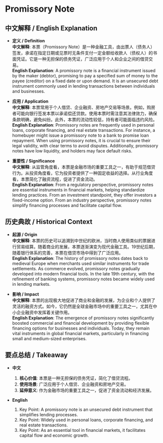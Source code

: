 # Promissory Note

## 中文解释 / English Explanation

* **定义 / Definition**  
  **中文解释**: 本票（Promissory Note）是一种金融工具，由出票人（债务人）签发，承诺在指定日期或见票时无条件支付一定金额给收款人（债权人）的书面凭证。它是一种无担保的债务凭证，广泛应用于个人和企业之间的借贷交易。  
  **English Explanation**: A promissory note is a financial instrument issued by the maker (debtor), promising to pay a specified sum of money to the payee (creditor) on a fixed date or upon demand. It is an unsecured debt instrument commonly used in lending transactions between individuals and businesses.

* **应用 / Application**  
  **中文解释**: 本票常用于个人借贷、企业融资、房地产交易等场景。例如，购房者可能向银行签发本票以承诺偿还贷款。使用本票时需注意其法律效力，确保条款明确，避免纠纷。此外，本票的流动性较低，持有者可能面临违约风险。  
  **English Explanation**: Promissory notes are frequently used in personal loans, corporate financing, and real estate transactions. For instance, a homebuyer might issue a promissory note to a bank to promise loan repayment. When using promissory notes, it is crucial to ensure their legal validity, with clear terms to avoid disputes. Additionally, promissory notes have low liquidity, and holders may face default risks.

* **重要性 / Significance**  
  **中文解释**: 从监管角度看，本票是金融市场的重要工具之一，有助于规范借贷行为。从投资角度看，它为投资者提供了一种固定收益的选择。从行业角度看，本票简化了融资流程，促进了资金流动。  
  **English Explanation**: From a regulatory perspective, promissory notes are essential instruments in financial markets, helping standardize lending practices. From an investment standpoint, they offer investors a fixed-income option. From an industry perspective, promissory notes simplify financing processes and facilitate capital flow.

## 历史典故 / Historical Context

* **起源 / Origin**  
  **中文解释**: 本票的历史可以追溯到中世纪的欧洲，当时商人使用类似的票据进行贸易结算。随着商业的发展，本票逐渐演变为现代金融工具。19世纪后期，随着银行体系的完善，本票在借贷市场中得到了广泛应用。  
  **English Explanation**: The history of promissory notes dates back to medieval Europe when merchants used similar instruments for trade settlements. As commerce evolved, promissory notes gradually developed into modern financial tools. In the late 19th century, with the refinement of banking systems, promissory notes became widely used in lending markets.

* **影响 / Impact**  
  **中文解释**: 本票的出现极大地促进了商业和金融的发展，为企业和个人提供了灵活的融资方式。如今，它仍然是全球金融市场中的重要工具之一，尤其在中小企业融资中发挥着关键作用。  
  **English Explanation**: The emergence of promissory notes significantly boosted commercial and financial development by providing flexible financing options for businesses and individuals. Today, they remain vital instruments in global financial markets, particularly in financing small and medium-sized enterprises.

## 要点总结 / Takeaway

* **中文**  
  1. **核心价值**: 本票是一种无担保的债务凭证，简化了借贷流程。
  2. **使用场景**: 广泛应用于个人借贷、企业融资和房地产交易。
  3. **延伸意义**: 作为金融市场的重要工具之一，促进了资金流动和经济发展。

* **English**  
  1. Key Point: A promissory note is an unsecured debt instrument that simplifies lending processes.
  2. Key Point: Widely used in personal loans, corporate financing, and real estate transactions.
  3. Key Point: As an essential tool in financial markets, it facilitates capital flow and economic growth.